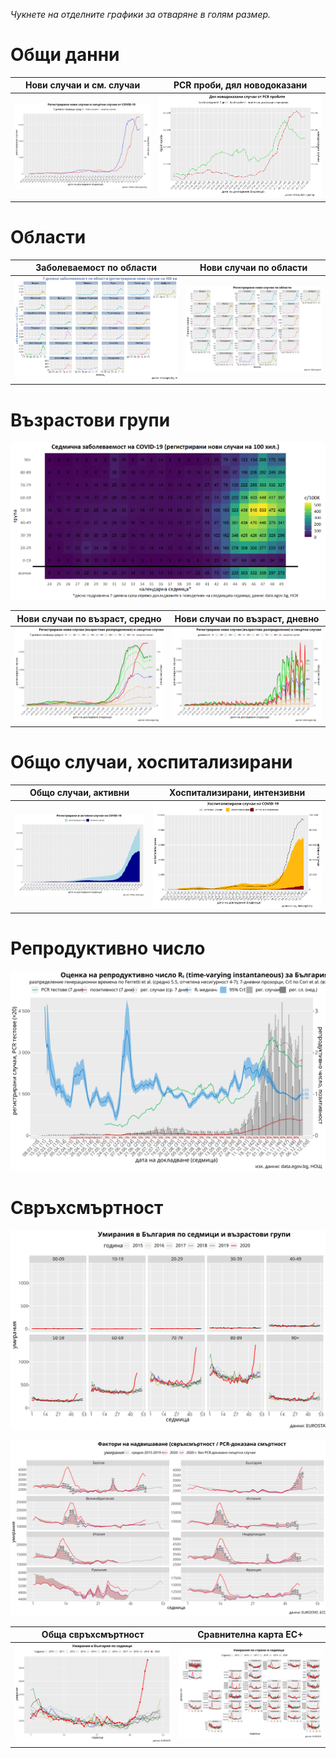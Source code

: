 *Чукнете на отделните графики за отваряне в голям размер.*

# Общи данни

|Нови случаи и см. случаи|PCR проби, дял новодоказани|
|-----|-----|
|[![Регистрирани случаи и смъртни случаи](https://raw.githubusercontent.com/StanTraykov/C19_BG/gh-pages/cur_svg/C04_cd.svg)](https://raw.githubusercontent.com/StanTraykov/C19_BG/gh-pages/cur_svg/C04_cd.svg)|[![Позитивност](https://raw.githubusercontent.com/StanTraykov/C19_BG/gh-pages/cur_svg/C09_posit.svg)](https://raw.githubusercontent.com/StanTraykov/C19_BG/gh-pages/cur_svg/C09_posit.svg)|

# Области

|Заболеваемост по области|Нови случаи по области|
|-----|-----|
|[![Заболеваемост](https://raw.githubusercontent.com/StanTraykov/C19_BG/gh-pages/cur_svg/C02_oblasts_i100k.svg)](https://raw.githubusercontent.com/StanTraykov/C19_BG/gh-pages/cur_svg/C02_oblasts_i100k.svg)|[![Случаи](https://raw.githubusercontent.com/StanTraykov/C19_BG/gh-pages/cur_svg/C03_oblasts_count.svg)](https://raw.githubusercontent.com/StanTraykov/C19_BG/gh-pages/cur_svg/C03_oblasts_count.svg)|

# Възрастови групи

[![Заболеваемост](https://raw.githubusercontent.com/StanTraykov/C19_BG/gh-pages/cur_svg/C01_heat.png)](https://raw.githubusercontent.com/StanTraykov/C19_BG/gh-pages/cur_svg/C01_heat.png)

|Нови случаи по възраст, средно|Нови случаи по възраст, дневно|
|-----|-----|
|[![Случаи](https://raw.githubusercontent.com/StanTraykov/C19_BG/gh-pages/cur_svg/C05_age_7.svg)](https://raw.githubusercontent.com/StanTraykov/C19_BG/gh-pages/cur_svg/C05_age_7.svg)|[![Случаи дневно](https://raw.githubusercontent.com/StanTraykov/C19_BG/gh-pages/cur_svg/C06_age_1.svg)](https://raw.githubusercontent.com/StanTraykov/C19_BG/gh-pages/cur_svg/C06_age_1.svg)|

# Общо случаи, хоспитализирани

|Общо случаи, активни|Хоспитализирани, интензивни|
|-----|-----|
|[![Общо случаи и активни случаи](https://raw.githubusercontent.com/StanTraykov/C19_BG/gh-pages/cur_svg/C08_cases.svg)](https://raw.githubusercontent.com/StanTraykov/C19_BG/gh-pages/cur_svg/C08_cases.svg)|[![Хоспитализирани](https://raw.githubusercontent.com/StanTraykov/C19_BG/gh-pages/cur_svg/C07_hospitalized.svg)](https://raw.githubusercontent.com/StanTraykov/C19_BG/gh-pages/cur_svg/C07_hospitalized.svg)|

# Репродуктивно число

[![R-графика](https://raw.githubusercontent.com/StanTraykov/C19_BG/gh-pages/cur_svg/C00_R.svg)](https://raw.githubusercontent.com/StanTraykov/C19_BG/gh-pages/cur_svg/C00_R.svg)

# Свръхсмъртност

[![Възрасти](https://raw.githubusercontent.com/StanTraykov/C19_BG/gh-pages/cur_svg/D04_BG.svg)](https://raw.githubusercontent.com/StanTraykov/C19_BG/gh-pages/cur_svg/D04_BG.svg)

[![Фактори](https://raw.githubusercontent.com/StanTraykov/C19_BG/gh-pages/cur_svg/D00_cmp.svg)](https://raw.githubusercontent.com/StanTraykov/C19_BG/gh-pages/cur_svg/D00_cmp.svg)

|Обща свръхсмъртност|Сравнителна карта ЕС+|
|-----|-----|
|[![Общо](https://raw.githubusercontent.com/StanTraykov/C19_BG/gh-pages/cur_svg/D00_BG_t.svg)](https://raw.githubusercontent.com/StanTraykov/C19_BG/gh-pages/cur_svg/D00_BG_t.svg)|[![Карта](https://raw.githubusercontent.com/StanTraykov/C19_BG/gh-pages/cur_svg/D00_map.svg)](https://raw.githubusercontent.com/StanTraykov/C19_BG/gh-pages/cur_svg/D00_map.svg)|
